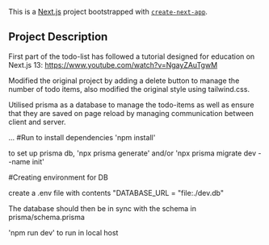 This is a [Next.js](https://nextjs.org/) project bootstrapped with [`create-next-app`](https://github.com/vercel/next.js/tree/canary/packages/create-next-app).

## Project Description

First part of the todo-list has followed a tutorial designed for education on Next.js 13: https://www.youtube.com/watch?v=NgayZAuTgwM

Modified the original project by adding a delete button to manage the number of todo items, also modified the original style using tailwind.css.

Utilised prisma as a database to manage the todo-items as well as ensure that they are saved on page reload by managing communication between
client and server.

...
#Run to install dependencies
'npm install'

to set up prisma db, 'npx prisma generate' and/or 'npx prisma migrate dev --name init'

#Creating environment for DB

create a .env file with contents "DATABASE_URL = "file:./dev.db"

The database should then be in sync with the schema in prisma/schema.prisma

'npm run dev' to run in local host

